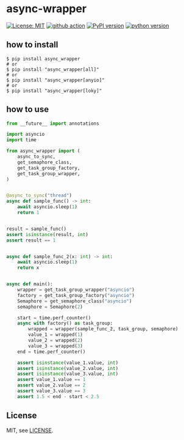 # async-wrapper

[![License: MIT](https://img.shields.io/badge/License-MIT-yellow.svg)](https://opensource.org/licenses/MIT)
[![github action](https://github.com/phi-friday/async-wrapper/actions/workflows/check.yaml/badge.svg?event=push&branch=dev)](#)
[![PyPI version](https://badge.fury.io/py/async-wrapper.svg)](https://badge.fury.io/py/async-wrapper)
[![python version](https://img.shields.io/pypi/pyversions/async_wrapper.svg)](#)

## how to install
```shell
$ pip install async_wrapper
# or
$ pip install "async_wrapper[all]"
# or
$ pip install "async_wrapper[anyio]"
# or
$ pip install "async_wrapper[loky]"
```

## how to use
```python
from __future__ import annotations

import asyncio
import time

from async_wrapper import (
    async_to_sync,
    get_semaphore_class,
    get_task_group_factory,
    get_task_group_wrapper,
)


@async_to_sync("thread")
async def sample_func() -> int:
    await asyncio.sleep(1)
    return 1


result = sample_func()
assert isinstance(result, int)
assert result == 1


async def sample_func_2(x: int) -> int:
    await asyncio.sleep(1)
    return x


async def main():
    wrapper = get_task_group_wrapper("asyncio")
    factory = get_task_group_factory("asyncio")
    Semaphore = get_semaphore_class("asyncio")
    semaphore = Semaphore(2)

    start = time.perf_counter()
    async with factory() as task_group:
        wrapped = wrapper(sample_func_2, task_group, semaphore)
        value_1 = wrapped(1)
        value_2 = wrapped(2)
        value_3 = wrapped(3)
    end = time.perf_counter()

    assert isinstance(value_1.value, int)
    assert isinstance(value_2.value, int)
    assert isinstance(value_3.value, int)
    assert value_1.value == 1
    assert value_2.value == 2
    assert value_3.value == 3
    assert 1.5 < end - start < 2.5
```

## License

MIT, see [LICENSE](https://github.com/phi-friday/async-wrapper/blob/main/LICENSE).
